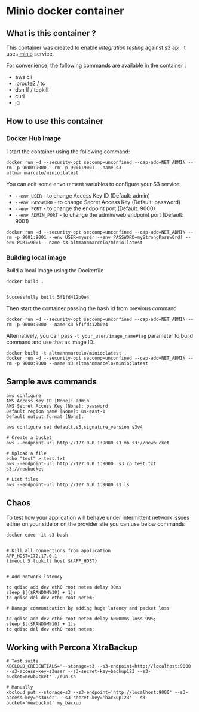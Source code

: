 # Minio docker container

## What is this container ?

This container was created to enable *integration testing* against s3 api.
It uses [minio](https://github.com/minio/minio "minio") service.

For convenience, the following commands are available in the container :

* aws cli
* iproute2 / tc
* dsniff / tcpkill
* curl
* jq

## How to use this container

### Docker Hub image
I start the container using the following command:


```
docker run -d --security-opt seccomp=unconfined --cap-add=NET_ADMIN --rm -p 9000:9000 --rm -p 9001:9001 --name s3 altmannmarcelo/minio:latest
```

You can edit some envoirement variables to configure your S3 service:
* `--env USER` - to change Access Key ID (Default: admin)
* `--env PASSWORD` - to change Secret Access Key (Default: password)
* `--env PORT` - to change the endpoint port (Default: 9000)
* `--env ADMIN_PORT` - to change the admin/web endpoint port (Default: 9001)


```
docker run -d --security-opt seccomp=unconfined --cap-add=NET_ADMIN --rm -p 9001:9001 --env USER=myuser --env PASSWORD=myStrongPassw0rd! --env PORT=9001 --name s3 altmannmarcelo/minio:latest
```

### Building local image

Build a local image using the Dockerfile

```
docker build .

. . .
Successfully built 5f1fd412b0e4

```

Then start the container passing the hash id from previous command

```
docker run -d --security-opt seccomp=unconfined --cap-add=NET_ADMIN --rm -p 9000:9000 --name s3 5f1fd412b0e4
```

Alternatively, you can pass `-t your_user/image_name#tag` parameter to build command and use that as image ID:

```
docker build -t altmannmarcelo/minio:latest .
docker run -d --security-opt seccomp=unconfined --cap-add=NET_ADMIN --rm -p 9000:9000 --name s3 altmannmarcelo/minio:latest
```

## Sample aws commands

```
aws configure
AWS Access Key ID [None]: admin
AWS Secret Access Key [None]: password
Default region name [None]: us-east-1
Default output format [None]:

aws configure set default.s3.signature_version s3v4

# Create a bucket
aws --endpoint-url http://127.0.0.1:9000 s3 mb s3://newbucket

# Upload a file
echo "test" > test.txt
aws --endpoint-url http://127.0.0.1:9000  s3 cp test.txt s3://newbucket

# List files
aws --endpoint-url http://127.0.0.1:9000 s3 ls
```

## Chaos

To test how your application will behave under intermittent network issues either on your side or on the provider site you can use below commands

```
docker exec -it s3 bash


# Kill all connections from application
APP_HOST=172.17.0.1
timeout 5 tcpkill host ${APP_HOST}


# Add network latency

tc qdisc add dev eth0 root netem delay 90ms
sleep $[($RANDOM%10) + 1]s
tc qdisc del dev eth0 root netem;

# Damage communication by adding huge latency and packet loss

tc qdisc add dev eth0 root netem delay 60000ms loss 99%;
sleep $[($RANDOM%10) + 1]s
tc qdisc del dev eth0 root netem;
```

## Working with Percona XtraBackup

```
# Test suite
XBCLOUD_CREDENTIALS="--storage=s3 --s3-endpoint=http://localhost:9000 --s3-access-key=s3user --s3-secret-key=backup123 --s3-bucket=newbucket" ./run.sh

# Manually
xbcloud put --storage=s3 --s3-endpoint='http://localhost:9000' --s3-access-key='s3user' --s3-secret-key='backup123' --s3-bucket='newbucket' my_backup
```
